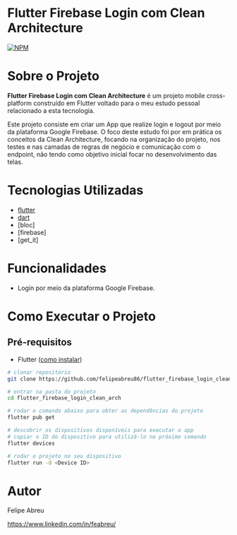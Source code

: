# Flutter Firebase Login com Clean Architecture
[![NPM](https://img.shields.io/npm/l/react)](https://github.com/felipeabreu86/flutter_firebase_login_clean_arch/blob/main/LICENSE) 

# Sobre o Projeto

**Flutter Firebase Login com Clean Architecture** é um projeto mobile cross-platform construído em Flutter voltado para o meu estudo pessoal relacionado a esta tecnologia.

Este projeto consiste em criar um App que realize login e logout por meio da plataforma Google Firebase. O foco deste estudo foi por em prática os conceitos da Clean Architecture, focando na organização do projeto, nos testes e nas camadas de regras de negócio e comunicação com o endpoint, não tendo como objetivo inicial focar no desenvolvimento das telas.

# Tecnologias Utilizadas
- [flutter](https://flutter.dev/ "flutter")
- [dart](https://dart.dev/ "dart")
- [bloc]
- [firebase]
- [get_it]

# Funcionalidades
- Login por meio da plataforma Google Firebase.

# Como Executar o Projeto

## Pré-requisitos
- Flutter ([como instalar](https://flutter.dev/docs/get-started/install "Como instalar o Flutter"))

```bash
# clonar repositório
git clone https://github.com/felipeabreu86/flutter_firebase_login_clean_arch.git

# entrar na pasta do projeto
cd flutter_firebase_login_clean_arch

# rodar o comando abaixo para obter as dependências do projeto
flutter pub get

# descobrir os dispositivos disponíveis para executar o app
# copiar o ID do dispositivo para utilizá-lo no próximo comando 
flutter devices

# rodar o projeto no seu dispositivo
flutter run -d <Device ID>
```

# Autor

Felipe Abreu

https://www.linkedin.com/in/feabreu/